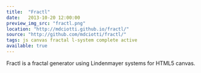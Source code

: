```yaml
---
title:  "Fractl"
date:   2013-10-20 12:00:00
preview_img_src: "fractl.png"
location: "http://mdciotti.github.io/fractl/"
source: "http://github.com/mdciotti/fractl/"
tags: js canvas fractal l-system complete active
available: true
---
```


Fractl is a fractal generator using Lindenmayer systems for HTML5 canvas.
